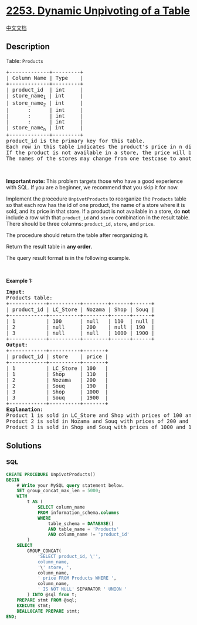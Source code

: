 # [2253. Dynamic Unpivoting of a Table](https://leetcode.com/problems/dynamic-unpivoting-of-a-table)

[中文文档](/solution/2200-2299/2253.Dynamic%20Unpivoting%20of%20a%20Table/README.md)

## Description

<p>Table: <code>Products</code></p>

<pre>
+-------------+---------+
| Column Name | Type    |
+-------------+---------+
| product_id  | int     |
| store_name<sub>1</sub> | int     |
| store_name<sub>2</sub> | int     |
|      :      | int     |
|      :      | int     |
|      :      | int     |
| store_name<sub>n</sub> | int     |
+-------------+---------+
product_id is the primary key for this table.
Each row in this table indicates the product&#39;s price in n different stores.
If the product is not available in a store, the price will be null in that store&#39;s column.
The names of the stores may change from one testcase to another. There will be at least 1 store and at most 30 stores.
</pre>

<p>&nbsp;</p>

<p><strong>Important note:</strong> This problem targets those who have a good experience with SQL. If you are a beginner, we recommend that you skip it for now.</p>

<p>Implement the procedure <code>UnpivotProducts</code> to reorganize the <code>Products</code> table so that each row has the id of one product, the name of a store where it is sold, and its price in that store. If a product is not available in a store, do <strong>not</strong> include a row with that <code>product_id</code> and <code>store</code> combination in the result table. There should be three columns: <code>product_id</code>, <code>store</code>, and <code>price</code>.</p>

<p>The procedure should return the table after reorganizing it.</p>

<p>Return the result table in <strong>any order</strong>.</p>

<p>The query result format is in the following example.</p>

<p>&nbsp;</p>
<p><strong class="example">Example 1:</strong></p>

<pre>
<strong>Input:</strong> 
Products table:
+------------+----------+--------+------+------+
| product_id | LC_Store | Nozama | Shop | Souq |
+------------+----------+--------+------+------+
| 1          | 100      | null   | 110  | null |
| 2          | null     | 200    | null | 190  |
| 3          | null     | null   | 1000 | 1900 |
+------------+----------+--------+------+------+
<strong>Output:</strong> 
+------------+----------+-------+
| product_id | store    | price |
+------------+----------+-------+
| 1          | LC_Store | 100   |
| 1          | Shop     | 110   |
| 2          | Nozama   | 200   |
| 2          | Souq     | 190   |
| 3          | Shop     | 1000  |
| 3          | Souq     | 1900  |
+------------+----------+-------+
<strong>Explanation:</strong> 
Product 1 is sold in LC_Store and Shop with prices of 100 and 110 respectively.
Product 2 is sold in Nozama and Souq with prices of 200 and 190.
Product 3 is sold in Shop and Souq with prices of 1000 and 1900.
</pre>

## Solutions

<!-- tabs:start -->

### **SQL**

```sql
CREATE PROCEDURE UnpivotProducts()
BEGIN
    # Write your MySQL query statement below.
    SET group_concat_max_len = 5000;
    WITH
        t AS (
            SELECT column_name
            FROM information_schema.columns
            WHERE
                table_schema = DATABASE()
                AND table_name = 'Products'
                AND column_name != 'product_id'
        )
    SELECT
        GROUP_CONCAT(
            'SELECT product_id, \'',
            column_name,
            '\' store, ',
            column_name,
            ' price FROM Products WHERE ',
            column_name,
            ' IS NOT NULL' SEPARATOR ' UNION '
        ) INTO @sql from t;
    PREPARE stmt FROM @sql;
    EXECUTE stmt;
    DEALLOCATE PREPARE stmt;
END;
```

<!-- tabs:end -->
